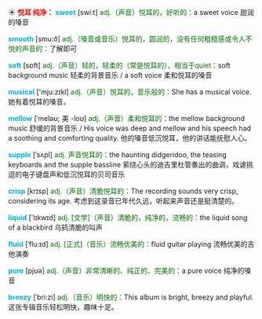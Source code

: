 ☀ <font color="red">**悦耳 纯净：**</font>
<font color="sky blue">**sweet**</font> [swi:t] 
<font color="rgb(227, 108, 9)">adj.（声音）悦耳的，好听的：</font>a sweet voice 甜润的嗓音

<font color="sky blue">**smooth**</font> [smu:ð] 
<font color="rgb(227, 108, 9)">adj.（嗓音或音乐）悦耳的，圆润的，没有任何粗糙感或令人不悦的声音的：</font>了解即可

<font color="sky blue">**soft**</font> [sɒft] 
<font color="rgb(227, 108, 9)">adj.（声音）轻的，轻柔的（常是悦耳的），相当于quiet：</font>soft background music 轻柔的背景音乐 / a soft voice 柔和悦耳的嗓音

<font color="sky blue">**musical**</font> ['mju:zɪkl] 
<font color="rgb(227, 108, 9)">adj.（声音）悦耳的，音乐般的：</font>She has a musical voice. 她有着悦耳的嗓音。
             
<font color="sky blue">**mellow**</font> [ˈmeləʊ; 美 -loʊ]
<font color="rgb(227, 108, 9)">adj.（声音）柔和悦耳的：</font>the mellow background music 舒缓的背景音乐 / His voice was deep and mellow and his speech had a soothing and comforting quality. 他的嗓音低沉悦耳，他的讲话能抚慰人心。         

<font color="sky blue">**supple**</font> [ˈsʌpl]
<font color="rgb(227, 108, 9)">adj. 声音悦耳的：</font>the haunting didgeridoo, the teasing keyboards and the supple bassline 萦绕心头的迪吉里杜管奏出的曲调，戏谑挑逗的电子键盘声和低沉悦耳的贝司音乐

<font color="sky blue">**crisp**</font> [krɪsp]
<font color="rgb(227, 108, 9)">adj.（声音）清脆悦耳的：</font>The recording sounds very crisp, considering its age. 考虑到这录音已年代久远，听起来声音还是挺清楚的。

<font color="sky blue">**liquid**</font> ['lɪkwɪd] 
<font color="rgb(227, 108, 9)">adj. [文学]（声音）清脆的，纯净的，流畅的：</font>the liquid song of a blackbird 乌鸫清脆的叫声
           
<font color="sky blue">**fluid**</font> [ˈflu:ɪd]
<font color="rgb(227, 108, 9)">adj. [正式]（音乐）流畅优美的：</font>fluid guitar playing 流畅优美的吉他演奏

<font color="sky blue">**pure**</font> [pjʊə] 
<font color="rgb(227, 108, 9)">adj.（声音）非常清晰的、纯正的、完美的：</font>a pure voice 纯净的嗓音
           
<font color="sky blue">**breezy**</font> [ˈbri:zi]
<font color="rgb(227, 108, 9)">adj.（音乐）明快的：</font>This album is bright, breezy and playful. 这张专辑音乐轻松明快，趣味十足。


